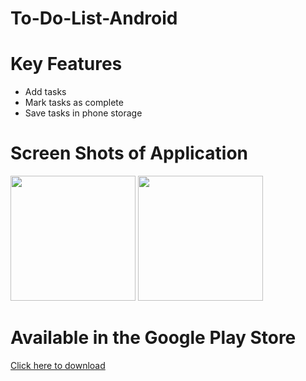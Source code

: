 # To-Do-List-Android
# Key Features
- Add tasks
- Mark tasks as complete
- Save tasks in phone storage

# Screen Shots of Application 

<p float="left">
  <img src="https://lh3.googleusercontent.com/q8OXEpXGV6AWMYoK-Eh8bcvH8dV75xW2JVieyo5Wv8JSN5qqDOFYOvCEAHhnma0nTN8=w2560-h1442-rw" width="200" />
  <img src="https://lh3.googleusercontent.com/TJA3hCOeQlEtP4yTMY-K8-9PdCwRdiOJK2AZ0SEKEFNm6hZHPZNxFOtBHUf1LEqMUf4=w2560-h1442-rw" width="200" /> 
</p>

# Available in the Google Play Store
[Click here to download](https://play.google.com/store/apps/details?id=com.weldaregay.abel.todolist)
